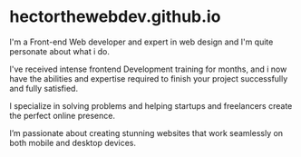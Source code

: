 # hectorthewebdev.github.io
I'm a Front-end Web developer and expert in web design and I'm quite personate about what i do. 

I've received intense frontend Development training for months, and i now have the abilities and expertise required to finish your project successfully and fully satisfied. 

I specialize in solving problems and helping startups and freelancers create the perfect online presence. 

I’m passionate about creating stunning websites that work seamlessly on both mobile and desktop devices.
